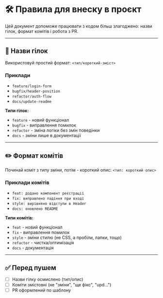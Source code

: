 # 🛠 Правила для внеску в проєкт

Цей документ допоможе працювати з кодом більш злагоджено: назви гілок, формат
комітів і робота з PR.

---

## 📂 Назви гілок

Використовуй простий формат: `<тип/короткий-зміст>`

### Приклади

- `feature/login-form`
- `bugfix/header-position`
- `refactor/auth-flow`
- `docs/update-readme`

**Типи гілок:**

- `feature` - новий функціонал
- `bugfix` - виправлення помилок
- `refactor` - зміна логіки без змін поведінки
- `docs` - зміни лише в документації

---

## ✏️ Формат комітів

Починай коміт з типу зміни, потім - короткий опис: `<тип: короткий опис>`

### Приклади комітів

- `feat: додано компонент реєстрації`
- `fix: виправлено падіння при вході`
- `style: вирівняно відступи в Header`
- `docs: оновлено README`

**Типи комітів:**

- `feat` - новий функціонал
- `fix` - виправлення помилок
- `style` - зміни стилю (не CSS, а пробіли, лапки, тощо)
- `refactor` - чистка/оптимізація
- `docs` - документація

---

## ✅ Перед пушем

- [ ] Назви гілку осмислено (тип/опис)
- [ ] Коміти змістовні (не "зміни", "ще фікс", "upd...")
- [ ] PR оформлений по шаблону
